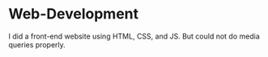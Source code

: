# Web-Development
I did a front-end website using HTML, CSS, and JS. But could not do media queries properly.
